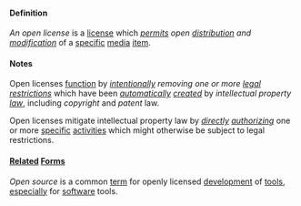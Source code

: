 #### Definition

*An open license* is a [license](https://github.com/gcassel/Modular-Organization-Terminology/blob/master/terms/license.md) which *[permits](https://github.com/gcassel/Modular-Organizing-Terminology/blob/master/terms/permit.md) open [distribution](https://github.com/gcassel/Modular-Organizing-Terminology/blob/master/terms/distribute.md) and [modification](https://github.com/gcassel/Modular-Organizing-Terminology/blob/master/terms/modify.md)* of a [specific](https://github.com/gcassel/Modular-Organizing-Terminology/blob/master/terms/specific.md) [media](https://github.com/gcassel/Modular-Organizing-Terminology/blob/master/terms/media.md) [item](https://github.com/gcassel/Modular-Organizing-Terminology/blob/master/terms/item.md).

#### Notes

Open licenses [function](https://github.com/gcassel/Modular-Organizing-Terminology/blob/master/terms/function.md) by *[intentionally](https://github.com/gcassel/Modular-Organization-Terminology/blob/master/terms/intention.md) *removing* one or more [legal](https://github.com/gcassel/Modular-Organization-Terminology/blob/master/terms/law.md) [restrictions](https://github.com/gcassel/Modular-Organization-Terminology/blob/master/terms/restrict.md)* which have been *[automatically](https://github.com/gcassel/Modular-Organization-Terminology/blob/master/terms/automate.md) [created](https://github.com/gcassel/Modular-Organization-Terminology/blob/master/terms/create.md)* by *intellectual property [law](https://github.com/gcassel/Modular-Organizing-Terminology/blob/master/terms/law.md)*, including *copyright* and *patent* law.

Open licenses mitigate intellectual property law by *[directly](https://github.com/gcassel/Modular-Organization-Terminology/blob/master/terms/direct.md) [authorizing](https://github.com/gcassel/Modular-Organization-Terminology/blob/master/terms/authority.md)* one or more [specific](https://github.com/gcassel/Modular-Organization-Terminology/blob/master/terms/specific.md) [activities](https://github.com/gcassel/Modular-Organization-Terminology/blob/master/terms/activity.md) which might otherwise  be subject to legal restrictions.

#### [Related](https://github.com/gcassel/Modular-Organization-Terminology/blob/master/terms/relationship.md) [Forms](https://github.com/gcassel/Modular-Organization-Terminology/blob/master/terms/form.md)

*Open source* is a common [term](https://github.com/gcassel/Modular-Organization-Terminology/blob/master/terms/term.md) for openly licensed [development](https://github.com/gcassel/Modular-Organization-Terminology/blob/master/terms/develop.md) of [tools](https://github.com/gcassel/Modular-Organization-Terminology/blob/master/terms/tool.md), [especially](https://github.com/gcassel/Modular-Organization-Terminology/blob/master/terms/specialize.md) for [software](https://github.com/gcassel/Modular-Organization-Terminology/blob/master/terms/software.md) tools.
